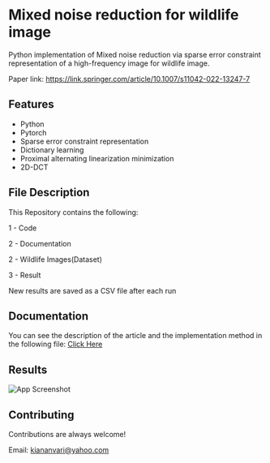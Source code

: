 
# Mixed noise reduction for wildlife image

Python implementation of Mixed noise reduction via sparse error constraint representation of a high-frequency image for wildlife image.

Paper link: https://link.springer.com/article/10.1007/s11042-022-13247-7




## Features

- Python
- Pytorch
- Sparse error constraint representation
- Dictionary learning
- Proximal alternating linearization minimization
- 2D-DCT



## File Description
This Repository contains the following: 

1 - Code

2 - Documentation

2 - Wildlife Images(Dataset)

3 - Result

New results are saved as a CSV file after each run


## Documentation
You can see the description of the article and the implementation method in the following file:
[Click Here](https://github.com/kiananvari/MNRSR-for-wildlife-image/raw/main/Documentation.pdf)


## Results

![App Screenshot](https://raw.githubusercontent.com/kiananvari/MNRSR-for-wildlife-image/main/Results/1.png)


## Contributing

Contributions are always welcome!

Email: kiananvari@yahoo.com

